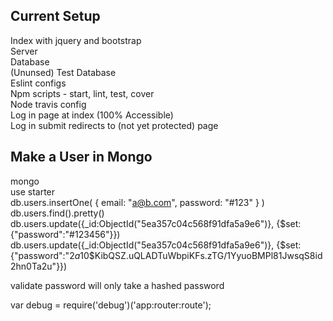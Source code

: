 ## Current Setup

Index with jquery and bootstrap  
Server  
Database  
(Ununsed) Test Database  
Eslint configs  
Npm scripts - start, lint, test, cover  
Node travis config  
Log in page at index (100% Accessible)  
Log in submit redirects to (not yet protected) page  

## Make a User in Mongo

mongo  
use starter  
db.users.insertOne( { email: "a@b.com", password: "#123" } )  
db.users.find().pretty()  
db.users.update({_id:ObjectId("5ea357c04c568f91dfa5a9e6")}, {$set: {"password":"#123456"}}) 
db.users.update({_id:ObjectId("5ea357c04c568f91dfa5a9e6")}, {$set: {"password":"$2a$10$KibQSZ.uQLADTuWbpiKFs.zTG/1YyuoBMPl81JwsqS8id2hn0Ta2u"}})  

validate password will only take a hashed password


var debug = require('debug')('app:router:route');